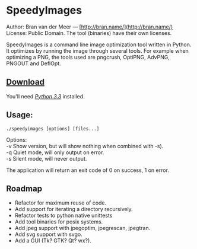 # SpeedyImages

Author: Bran van der Meer — [http://bran.name/](http://bran.name/)  
License: Public Domain. The tool (binaries) have their own licenses.

SpeedyImages is a command line image optimization tool written in Python. It optimizes by running the image through several tools. For example when optimizing a PNG, the tools used are pngcrush, OptiPNG, AdvPNG, PNGOUT and DeflOpt.

## [Download](https://github.com/branneman/SpeedyImages/archive/master.zip)
You'll need [*Python 3.3*](http://www.python.org/download/) installed.

## Usage:
	./speedyimages [options] [files...]

Options:  
-v Show version, but will show nothing when combined with -s).  
-q Quiet mode, will only output on error.  
-s Silent mode, will never output.

The application will return an exit code of 0 on success, 1 on error.

## Roadmap
 - Refactor for maximum reuse of code.
 - Add support for iterating a directory recursively.
 - Refactor tests to python native unittests
 - Add tool binaries for posix systems.
 - Add jpeg support with jpegoptim, jpegrescan, jpegtran.
 - Add svg support with svgo.
 - Add a GUI (Tk? GTK? Qt? wx?).
